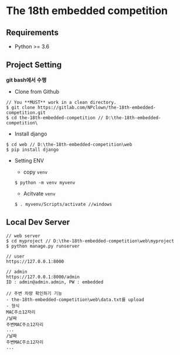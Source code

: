 # The 18th embedded competition

## Requirements

* Python >= 3.6

## Project Setting
**git bash에서 수행**

* Clone from Github
```
// You **MUST** work in a clean directory.
$ git clone https://gitlab.com/NPclown/the-18th-embedded-competition.git
$ cd the-18th-embedded-competition // D:\the-18th-embedded-competition\
```

* Install django
```
$ cd web // D:\the-18th-embedded-competition\web
$ pip install django
```

* Setting ENV
  * copy `venv`
  ```
  $ python -m venv myvenv
  ```

  * Acitvate `venv`
  ```
  $ . myvenv/Scripts/activate //windows
  ```
  
## Local Dev Server
```
// web server
$ cd myproject // D:\the-18th-embedded-competition\web\myproject
$ python manage.py runserver

// user
https://127.0.0.1:8000

// admin
https://127.0.0.1:8000/admin
ID : admin@admin.admin, PW : embedded

// 주변 차량 확인하기 기능
- the-18th-embedded-competition\web\data.txt를 upload
- 형식
MAC주소12자리
/날짜
주변MAC주소12자리
...
/날짜
주변MAC주소12자리
...
```